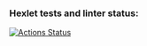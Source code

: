 ### Hexlet tests and linter status:
[![Actions Status](https://github.com/FedorovSea/python-django-developer-project-52/workflows/hexlet-check/badge.svg)](https://github.com/FedorovSea/python-django-developer-project-52/actions)